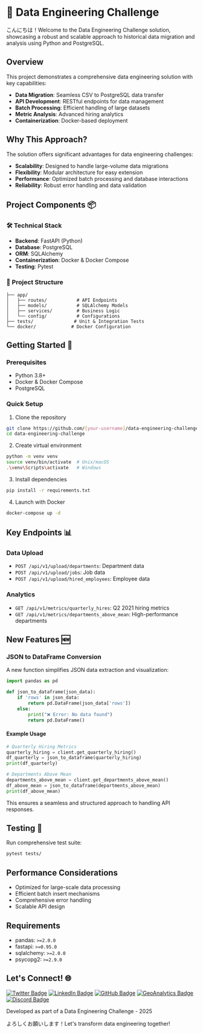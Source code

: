 # 🚀 Data Engineering Challenge

こんにちは！Welcome to the Data Engineering Challenge solution, showcasing a robust and scalable approach to historical data migration and analysis using Python and PostgreSQL.

## Overview
This project demonstrates a comprehensive data engineering solution with key capabilities:
- **Data Migration**: Seamless CSV to PostgreSQL data transfer
- **API Development**: RESTful endpoints for data management
- **Batch Processing**: Efficient handling of large datasets
- **Metric Analysis**: Advanced hiring analytics
- **Containerization**: Docker-based deployment

## Why This Approach?
The solution offers significant advantages for data engineering challenges:
- **Scalability**: Designed to handle large-volume data migrations
- **Flexibility**: Modular architecture for easy extension
- **Performance**: Optimized batch processing and database interactions
- **Reliability**: Robust error handling and data validation

## Project Components 📦

### 🛠 Technical Stack
- **Backend**: FastAPI (Python)
- **Database**: PostgreSQL
- **ORM**: SQLAlchemy
- **Containerization**: Docker & Docker Compose
- **Testing**: Pytest

### 📂 Project Structure
```
├── app/
│   ├── routes/           # API Endpoints
│   ├── models/           # SQLAlchemy Models
│   ├── services/         # Business Logic
│   └── config/           # Configurations
├── tests/               # Unit & Integration Tests
└── docker/             # Docker Configuration
```

## Getting Started 🚀

### Prerequisites
- Python 3.8+
- Docker & Docker Compose
- PostgreSQL

### Quick Setup
1. Clone the repository
```bash
git clone https://github.com/[your-username]/data-engineering-challenge.git
cd data-engineering-challenge
```

2. Create virtual environment
```bash
python -m venv venv
source venv/bin/activate  # Unix/macOS
.\venv\Scripts\activate   # Windows
```

3. Install dependencies
```bash
pip install -r requirements.txt
```

4. Launch with Docker
```bash
docker-compose up -d
```

## Key Endpoints 📊

### Data Upload
- `POST /api/v1/upload/departments`: Department data
- `POST /api/v1/upload/jobs`: Job data
- `POST /api/v1/upload/hired_employees`: Employee data

### Analytics
- `GET /api/v1/metrics/quarterly_hires`: Q2 2021 hiring metrics
- `GET /api/v1/metrics/departments_above_mean`: High-performance departments

## New Features 🆕

### JSON to DataFrame Conversion
A new function simplifies JSON data extraction and visualization:
```python
import pandas as pd

def json_to_dataframe(json_data):
    if 'rows' in json_data:
        return pd.DataFrame(json_data['rows'])
    else:
        print("❌ Error: No data found")
        return pd.DataFrame()
```

#### Example Usage
```python
# Quarterly Hiring Metrics
quarterly_hiring = client.get_quarterly_hiring()
df_quarterly = json_to_dataframe(quarterly_hiring)
print(df_quarterly)

# Departments Above Mean
departments_above_mean = client.get_departments_above_mean()
df_above_mean = json_to_dataframe(departments_above_mean)
print(df_above_mean)
```

This ensures a seamless and structured approach to handling API responses.

## Testing 🧪
Run comprehensive test suite:
```bash
pytest tests/
```

## Performance Considerations
- Optimized for large-scale data processing
- Efficient batch insert mechanisms
- Comprehensive error handling
- Scalable API design

## Requirements
- pandas: `>=2.0.0`
- fastapi: `>=0.95.0`
- sqlalchemy: `>=2.0.0`
- psycopg2: `>=2.9.0`

## Let's Connect! 🌐

[![Twitter Badge](https://img.shields.io/badge/-@GastonEchenique-1DA1F2?style=flat&logo=x&logoColor=white&link=https://x.com/GastonEchenique)](https://x.com/GastonEchenique)
[![LinkedIn Badge](https://img.shields.io/badge/-Gastón_Echenique-0A66C2?style=flat&logo=Linkedin&logoColor=white&link=https://www.linkedin.com/in/gaston-echenique/)](https://www.linkedin.com/in/gaston-echenique/)
[![GitHub Badge](https://img.shields.io/badge/-oechenique-333?style=flat&logo=github&logoColor=white&link=https://github.com/oechenique)](https://github.com/oechenique)
[![GeoAnalytics Badge](https://img.shields.io/badge/-GeoAnalytics_Site-2ecc71?style=flat&logo=google-earth&logoColor=white&link=https://oechenique.github.io/geoanalytics/)](https://oechenique.github.io/geoanalytics/)
[![Discord Badge](https://img.shields.io/badge/-Gastón|ガストン-5865F2?style=flat&logo=discord&logoColor=white&link=https://discord.com/users/gastonechenique)](https://discord.com/users/gastonechenique)

Developed as part of a Data Engineering Challenge - 2025

よろしくお願いします！Let's transform data engineering together!
